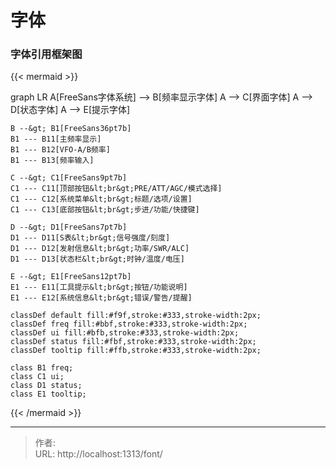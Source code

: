 # 字体


### 字体引用框架图

{{&lt; mermaid &gt;}}

graph LR
    A[FreeSans字体系统] --&gt; B[频率显示字体]
    A --&gt; C[界面字体]
    A --&gt; D[状态字体]
    A --&gt; E[提示字体]

    B --&gt; B1[FreeSans36pt7b]
    B1 --- B11[主频率显示]
    B1 --- B12[VFO-A/B频率]
    B1 --- B13[频率输入]

    C --&gt; C1[FreeSans9pt7b]
    C1 --- C11[顶部按钮&lt;br&gt;PRE/ATT/AGC/模式选择]
    C1 --- C12[系统菜单&lt;br&gt;标题/选项/设置]
    C1 --- C13[底部按钮&lt;br&gt;步进/功能/快捷键]

    D --&gt; D1[FreeSans7pt7b]
    D1 --- D11[S表&lt;br&gt;信号强度/刻度]
    D1 --- D12[发射信息&lt;br&gt;功率/SWR/ALC]
    D1 --- D13[状态栏&lt;br&gt;时钟/温度/电压]

    E --&gt; E1[FreeSans12pt7b]
    E1 --- E11[工具提示&lt;br&gt;按钮/功能说明]
    E1 --- E12[系统信息&lt;br&gt;错误/警告/提醒]

    classDef default fill:#f9f,stroke:#333,stroke-width:2px;
    classDef freq fill:#bbf,stroke:#333,stroke-width:2px;
    classDef ui fill:#bfb,stroke:#333,stroke-width:2px;
    classDef status fill:#fbf,stroke:#333,stroke-width:2px;
    classDef tooltip fill:#ffb,stroke:#333,stroke-width:2px;
    
    class B1 freq;
    class C1 ui;
    class D1 status;
    class E1 tooltip;

{{&lt; /mermaid &gt;}}




---

> 作者:   
> URL: http://localhost:1313/font/  

